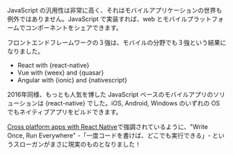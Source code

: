 JavaScript の汎用性は非常に高く、それはモバイルアプリケーションの世界も例外ではありません。JavaScript で実装すれば、web とモバイルプラットフォームでコンポーネントをシェアできます。

フロントエンドフレームワークの３強は、モバイルの分野でも３強という結果になりました。

* React with {react-native}
* Vue with {weex} and {quasar}
* Angular with {ionic} and {nativescript}

2016年同様、もっとも人気を博した JavaScript ベースのモバイルアプリのソリューションは {react-native} でした。iOS, Android, Windows のいずれの OS でもネイティブアプリをビルドできます。

[Cross platform apps with React Native](https://www.youtube.com/watch?v=1cI-978DHaA)で強調されているように、"Write Once, Run Everywhere" -「一度コードを書けば、どこでも実行できる」- というスローガンがまさに現実のものとなりました！
